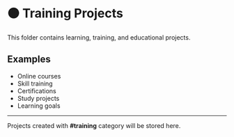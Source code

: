 # 🟠 Training Projects

This folder contains learning, training, and educational projects.

## Examples
- Online courses
- Skill training
- Certifications
- Study projects
- Learning goals

---

Projects created with **#training** category will be stored here.